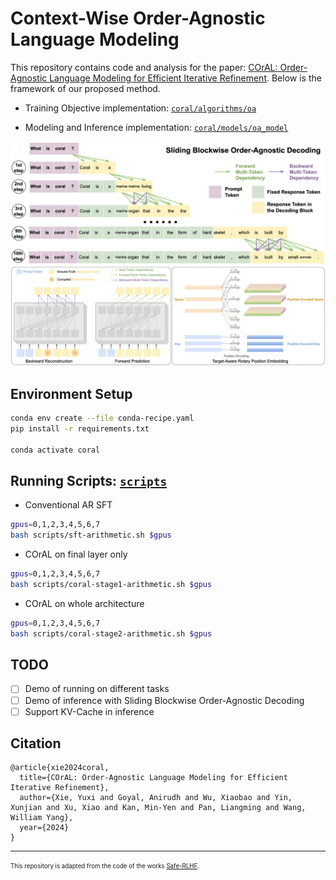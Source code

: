 # Context-Wise Order-Agnostic Language Modeling

This repository contains code and analysis for the paper: [COrAL: Order-Agnostic Language Modeling for Efficient Iterative Refinement](https://arxiv.org/abs/2410.09675). Below is the framework of our proposed method.

* Training Objective implementation: [`coral/algorithms/oa`](./coral/algorithms/oa)

* Modeling and Inference implementation: [`coral/models/oa_model`](./coral/models/oa_model)

![Decoding Framework](framework-decoding.png)
![Model Framework](framework-modeling.png)

## Environment Setup

```bash
conda env create --file conda-recipe.yaml
pip install -r requirements.txt

conda activate coral
```

## Running Scripts: [`scripts`](./scripts)

* Conventional AR SFT

```bash
gpus=0,1,2,3,4,5,6,7
bash scripts/sft-arithmetic.sh $gpus
```

* COrAL on final layer only
```bash
gpus=0,1,2,3,4,5,6,7
bash scripts/coral-stage1-arithmetic.sh $gpus
```

* COrAL on whole architecture
```bash
gpus=0,1,2,3,4,5,6,7
bash scripts/coral-stage2-arithmetic.sh $gpus
```

## TODO
- [ ] Demo of running on different tasks
- [ ] Demo of inference with Sliding Blockwise Order-Agnostic Decoding
- [ ] Support KV-Cache in inference

## Citation

```
@article{xie2024coral,
  title={COrAL: Order-Agnostic Language Modeling for Efficient Iterative Refinement},
  author={Xie, Yuxi and Goyal, Anirudh and Wu, Xiaobao and Yin, Xunjian and Xu, Xiao and Kan, Min-Yen and Pan, Liangming and Wang, William Yang},
  year={2024}
}
```

---
<sub><sup>This repository is adapted from the code of the works [Safe-RLHF](https://github.com/PKU-Alignment/safe-rlhf). </sup></sub>
